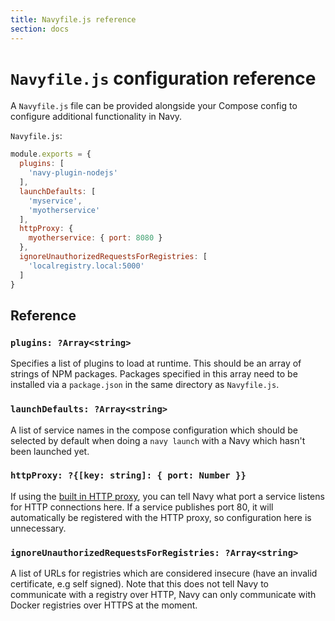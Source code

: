 ```yaml
---
title: Navyfile.js reference
section: docs
---
```


`Navyfile.js` configuration reference
=====================================

A `Navyfile.js` file can be provided alongside your Compose config to configure additional functionality in Navy.

`Navyfile.js`:

```js
module.exports = {
  plugins: [
    'navy-plugin-nodejs'
  ],
  launchDefaults: [
    'myservice',
    'myotherservice'
  ],
  httpProxy: {
    myotherservice: { port: 8080 }
  },
  ignoreUnauthorizedRequestsForRegistries: [
    'localregistry.local:5000'
  ]
}
```


## Reference

### `plugins: ?Array<string>`

Specifies a list of plugins to load at runtime. This should be an array of strings of NPM packages. Packages specified in this array need to be installed via a `package.json` in the same directory as `Navyfile.js`.

### `launchDefaults: ?Array<string>`

A list of service names in the compose configuration which should be selected by default when doing a `navy launch` with a Navy which hasn't been launched yet.

### `httpProxy: ?{[key: string]: { port: Number }}`

If using the [built in HTTP proxy](http-proxy.md), you can tell Navy what port a service listens for HTTP connections here. If a service publishes port 80, it will automatically be registered with the HTTP proxy, so configuration here is unnecessary.

### `ignoreUnauthorizedRequestsForRegistries: ?Array<string>`

A list of URLs for registries which are considered insecure (have an invalid certificate, e.g self signed). Note that this does not tell Navy to communicate with a registry over HTTP, Navy can only communicate with Docker registries over HTTPS at the moment.
